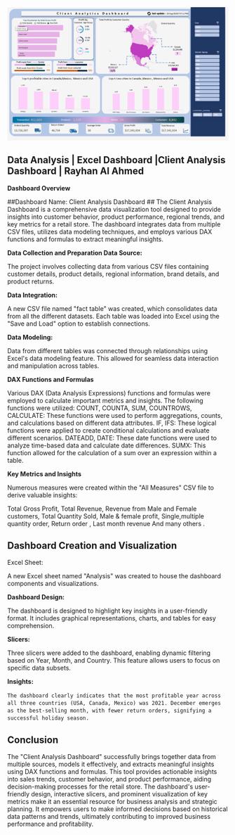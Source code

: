 <div align="center">
<img src="https://github.com/Rayhan-Uddin/Client-Analysis-Dasboard/blob/main/Screenshot%202023-08-14%20180823.png" />
</div>



## Data Analysis | Excel Dashboard |Client Analysis Dashboard  | Rayhan Al Ahmed ## 
**Dashboard Overview**

##Dashboard Name: Client Analysis Dashboard ##
The Client Analysis Dashboard is a comprehensive data visualization tool designed to provide insights into customer behavior, product performance, regional trends, and key metrics for a 
retail store. The dashboard integrates data from multiple CSV files, utilizes data modeling techniques, and employs various DAX functions and formulas to extract meaningful insights.

**Data Collection and Preparation Data Source:**

The project involves collecting data from various CSV files containing customer details, product details, regional information, brand details, and product returns.

**Data Integration:** 

A new CSV file named "fact table" was created, which consolidates data from all the different datasets. Each table was loaded into Excel using the "Save and Load" 
option to establish connections.

**Data Modeling:**

Data from different tables was connected through relationships using Excel's data modeling feature. This allowed for seamless data interaction and manipulation across tables.

**DAX Functions and Formulas**

Various DAX (Data Analysis Expressions) functions and formulas were employed to calculate important metrics and insights. The following functions were utilized:
COUNT, COUNTA, SUM, COUNTROWS, CALCULATE: These functions were used to perform aggregations, counts, and calculations based on different data attributes.
IF, IFS: These logical functions were applied to create conditional calculations and evaluate different scenarios.
DATEADD, DATE: These date functions were used to analyze time-based data and calculate date differences.
SUMX: This function allowed for the calculation of a sum over an expression within a table.

**Key Metrics and Insights**

Numerous measures were created within the "All Measures" CSV file to derive valuable insights:

Total Gross Profit,
Total Revenue,
Revenue from Male and Female customers,
Total Quantity Sold,
Male  & female profit,
Single,multiple quantity order,
Return order ,
Last month revenue  And many others .

## Dashboard Creation and Visualization ##


Excel Sheet:

A new Excel sheet named "Analysis" was created to house the dashboard components and visualizations.

**Dashboard Design:**

The dashboard is designed to highlight key insights in a user-friendly format. It includes graphical representations, charts, and tables for easy comprehension.

**Slicers:**

Three slicers were added to the dashboard, enabling dynamic filtering based on Year, Month, and Country. This feature allows users to 
focus on specific data subsets.

**Insights:**

`The dashboard clearly indicates that the most profitable year across all three countries (USA, Canada, Mexico) was 2021.
December emerges as the best-selling month, with fewer return orders, signifying a successful holiday season.`

## Conclusion ##

The "Client Analysis Dashboard" successfully brings together data from multiple sources, models it effectively, and extracts meaningful insights using DAX
functions and formulas. This tool provides actionable insights into sales trends, customer behavior, and product performance, aiding decision-making processes 
for the retail store.
The dashboard's user-friendly design, interactive slicers, and prominent visualization of key metrics make it an essential resource for business analysis and 
strategic planning. It empowers users to make informed decisions based on historical data patterns and trends, ultimately contributing to improved business 
performance and profitability.







